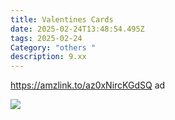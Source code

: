 ```yaml
---
title: Valentines Cards
date: 2025-02-24T13:48:54.495Z
tags: 2025-02-24
Category: "others "
description: 9.xx
---
```

https://amzlink.to/az0xNircKGdSQ  ad <!--StartFragment-->

![](https://m.media-amazon.com/images/I/81VZqPmR7IL._AC_SL1500_.jpg)

<!--EndFragment-->
